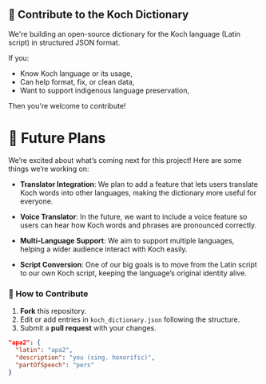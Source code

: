 ## 🤝 Contribute to the Koch Dictionary

We're building an open-source dictionary for the Koch language (Latin script) in structured JSON format.

If you:
- Know Koch language or its usage,
- Can help format, fix, or clean data,
- Want to support indigenous language preservation,

Then you're welcome to contribute!
# 🚀 Future Plans

We’re excited about what’s coming next for this project! Here are some things we’re working on:

- **Translator Integration**: We plan to add a feature that lets users translate Koch words into other languages, making the dictionary more useful for everyone.
  
- **Voice Translator**: In the future, we want to include a voice feature so users can hear how Koch words and phrases are pronounced correctly.

- **Multi-Language Support**: We aim to support multiple languages, helping a wider audience interact with Koch easily.

- **Script Conversion**: One of our big goals is to move from the Latin script to our own Koch script, keeping the language’s original identity alive.

### 🔧 How to Contribute
1. **Fork** this repository.
2. Edit or add entries in `koch_dictionary.json` following the structure.
3. Submit a **pull request** with your changes.

```json
"apa2": {
  "latin": "apa2",
  "description": "you (sing. honorific)",
  "partOfSpeech": "pers"
}
